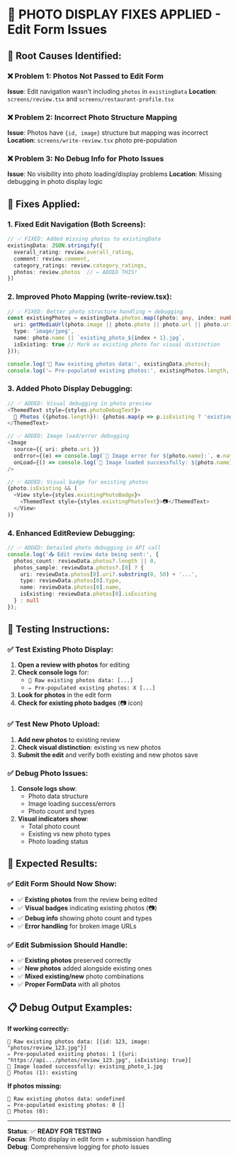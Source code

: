# 📸 PHOTO DISPLAY FIXES APPLIED - Edit Form Issues

## 🚨 **Root Causes Identified:**

### ❌ **Problem 1**: Photos Not Passed to Edit Form
**Issue**: Edit navigation wasn't including `photos` in `existingData`
**Location**: `screens/review.tsx` and `screens/restaurant-profile.tsx`

### ❌ **Problem 2**: Incorrect Photo Structure Mapping  
**Issue**: Photos have `{id, image}` structure but mapping was incorrect
**Location**: `screens/write-review.tsx` photo pre-population

### ❌ **Problem 3**: No Debug Info for Photo Issues
**Issue**: No visibility into photo loading/display problems
**Location**: Missing debugging in photo display logic

## 🔧 **Fixes Applied:**

### 1. **Fixed Edit Navigation (Both Screens):**
```typescript
// ✅ FIXED: Added missing photos to existingData
existingData: JSON.stringify({
  overall_rating: review.overall_rating,
  comment: review.comment,
  category_ratings: review.category_ratings,
  photos: review.photos  // ← ADDED THIS!
})
```

### 2. **Improved Photo Mapping (write-review.tsx):**
```typescript
// ✅ FIXED: Better photo structure handling + debugging
const existingPhotos = existingData.photos.map((photo: any, index: number) => ({
  uri: getMediaUrl(photo.image || photo.photo || photo.url || photo.uri),
  type: 'image/jpeg',
  name: photo.name || `existing_photo_${index + 1}.jpg`,
  isExisting: true // Mark as existing photo for visual distinction
}));

console.log('📸 Raw existing photos data:', existingData.photos);
console.log('✏️ Pre-populated existing photos:', existingPhotos.length, existingPhotos);
```

### 3. **Added Photo Display Debugging:**
```typescript
// ✅ ADDED: Visual debugging in photo preview
<ThemedText style={styles.photoDebugText}>
  📸 Photos ({photos.length}): {photos.map(p => p.isExisting ? 'existing' : 'new').join(', ')}
</ThemedText>

// ✅ ADDED: Image load/error debugging
<Image 
  source={{ uri: photo.uri }} 
  onError={(e) => console.log(`📸 Image error for ${photo.name}:`, e.nativeEvent.error)}
  onLoad={() => console.log(`📸 Image loaded successfully: ${photo.name}`)}
/>

// ✅ ADDED: Visual badge for existing photos
{photo.isExisting && (
  <View style={styles.existingPhotoBadge}>
    <ThemedText style={styles.existingPhotoText}>📷</ThemedText>
  </View>
)}
```

### 4. **Enhanced EditReview Debugging:**
```typescript
// ✅ ADDED: Detailed photo debugging in API call
console.log('📤 Edit review data being sent:', {
  photos_count: reviewData.photos?.length || 0,
  photos_sample: reviewData.photos?.[0] ? {
    uri: reviewData.photos[0].uri?.substring(0, 50) + '...',
    type: reviewData.photos[0].type,
    name: reviewData.photos[0].name,
    isExisting: reviewData.photos[0].isExisting
  } : null
});
```

## 🧪 **Testing Instructions:**

### ✅ **Test Existing Photo Display:**
1. **Open a review with photos** for editing
2. **Check console logs** for:
   - `📸 Raw existing photos data: [...]`
   - `✏️ Pre-populated existing photos: X [...]`  
3. **Look for photos** in the edit form
4. **Check for existing photo badges** (📷 icon)

### ✅ **Test New Photo Upload:**
1. **Add new photos** to existing review
2. **Check visual distinction**: existing vs new photos
3. **Submit the edit** and verify both existing and new photos save

### ✅ **Debug Photo Issues:**
1. **Console logs show**:
   - Photo data structure
   - Image loading success/errors
   - Photo count and types
2. **Visual indicators show**:
   - Total photo count
   - Existing vs new photo types
   - Photo loading status

## 🎯 **Expected Results:**

### ✅ **Edit Form Should Now Show:**
- ✅ **Existing photos** from the review being edited
- ✅ **Visual badges** indicating existing photos (📷)
- ✅ **Debug info** showing photo count and types
- ✅ **Error handling** for broken image URLs

### ✅ **Edit Submission Should Handle:**
- ✅ **Existing photos** preserved correctly
- ✅ **New photos** added alongside existing ones
- ✅ **Mixed existing/new** photo combinations
- ✅ **Proper FormData** with all photos

## 📋 **Debug Output Examples:**

**If working correctly:**
```
📸 Raw existing photos data: [{id: 123, image: "photos/review_123.jpg"}]
✏️ Pre-populated existing photos: 1 [{uri: "https://api.../photos/review_123.jpg", isExisting: true}]
📸 Image loaded successfully: existing_photo_1.jpg
📸 Photos (1): existing
```

**If photos missing:**
```
📸 Raw existing photos data: undefined
✏️ Pre-populated existing photos: 0 []
📸 Photos (0): 
```

---

**Status**: ✅ **READY FOR TESTING**  
**Focus**: Photo display in edit form + submission handling  
**Debug**: Comprehensive logging for photo issues